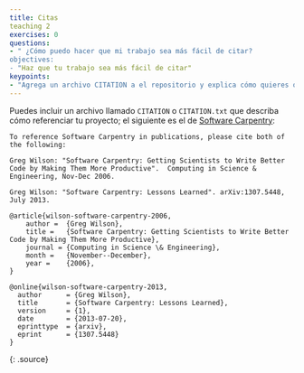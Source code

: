 ```yaml
---
title: Citas
teaching 2
exercises: 0
questions:
- " ¿Cómo puedo hacer que mi trabajo sea más fácil de citar?
objectives:
- "Haz que tu trabajo sea más fácil de citar"
keypoints:
- "Agrega un archivo CITATION a el repositorio y explica cómo quieres que tu trabajo sea citado."
---
```


Puedes incluir un archivo llamado `CITATION` o `CITATION.txt`
que describa cómo referenciar tu proyecto;
el siguiente es el de 
[Software Carpentry](https://github.com/swcarpentry/website/blob/gh-pages/CITATION):

~~~
To reference Software Carpentry in publications, please cite both of the following:

Greg Wilson: "Software Carpentry: Getting Scientists to Write Better
Code by Making Them More Productive".  Computing in Science &
Engineering, Nov-Dec 2006.

Greg Wilson: "Software Carpentry: Lessons Learned". arXiv:1307.5448,
July 2013.

@article{wilson-software-carpentry-2006,
    author =  {Greg Wilson},
    title =   {Software Carpentry: Getting Scientists to Write Better Code by Making Them More Productive},
    journal = {Computing in Science \& Engineering},
    month =   {November--December},
    year =    {2006},
}

@online{wilson-software-carpentry-2013,
  author      = {Greg Wilson},
  title       = {Software Carpentry: Lessons Learned},
  version     = {1},
  date        = {2013-07-20},
  eprinttype  = {arxiv},
  eprint      = {1307.5448}
}
~~~
{: .source}
